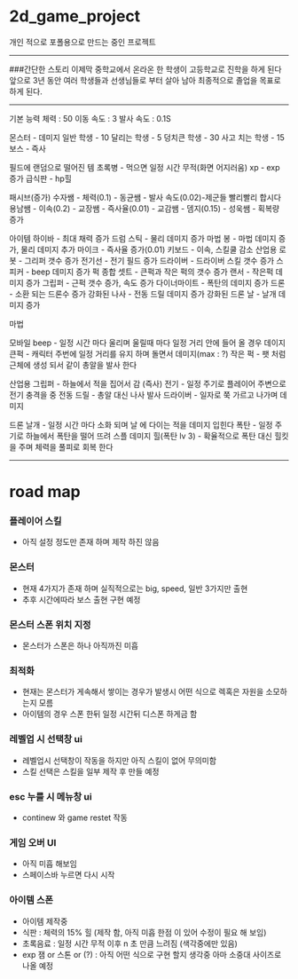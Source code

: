 # 2d_game_project

개인 적으로 포폴용으로 만드는 중인 프로젝트


* * *
###간단한 스토리
이제막 중학교에서 온라온 한 학생이 고등학교로 진학을 하게 된다
앞으로 3년 동안 여러 학생들과 선생님들로 부터 살아 남아 최종적으로
졸업을 목표로 하게 된다.
* * *
기본 능력
체력 : 50
이동 속도 : 3
발사 속도 : 0.1S



몬스터 - 데미지
일반 학생 - 10
달리는 학생  - 5
덩치큰 학생 - 30
사고 치는 학생 - 15
보스 - 즉사


필드에 랜덤으로 떨어진 템
초록병 - 먹으면 일정 시간 무적(화면 어지러움)
xp - exp 증가
급식판 - hp힐


패시브(증가)
수자쌤 - 체력(0.1) - 
동균쌤 - 발사 속도(0.02)-제군들 빨리빨리 합시다
용남쌤 - 이속(0.2) - 
교장쌤 - 즉사율(0.01) - 
교감쌤 - 뎀지(0.15) -
성욱쌤 - 획복량 증가  

아이템
하이바 - 최대 채력 증가
드럼 스틱 - 물리 데미지 증가
마법 봉 - 마법 데미지 증가, 물리 데미지 추가
마이크 - 즉사율 증가(0.01)
키보드 - 이속, 스킬쿨 감소
산업용 로봇 - 그리퍼 갯수 증가
전기선 - 전기 필드 증가
드라이버 - 드라이버 스킬 갯수 증가
스피커 - beep 데미지 증가
퍽 종합 셋트 - 큰퍽과 작은 퍽의 갯수 증가
랜서 - 작은퍽 데미지 증가
그립퍼 - 근퍽 갯수 증가, 속도 증가
다이너마이트 - 폭탄의 데미지 증가
드론 - 소환 되는 드론수 증가
강화된 나사 - 전동 드릴 데미지 증가
강화된 드론 날 - 날개 데미지 증가


마법


모바일
beep - 일정 시간 마다 울리며 울릴때 마다 일정 거리 안에 들어 올 경우 데이지
큰퍽 - 캐릭터 주번에 일정 거리를 유지 하며 돌면서 데미지(max : ?)
작은 퍽 - 팻 처럼 근체에 생성 되서 같이 총알을 발사 한다

산업용
그립퍼 - 하늘에서 적을 집어서 감 (즉사)
전기 - 일정 주기로 플레이어 주변으로 전기 충격을 중 
전동 드릴 - 총알 대신 나사 발사
드라이버 - 일자로 쭉 가르고 나가며 데미지


드론
날개 - 일정 시간 마다 소화 되며 날 에 다이는 적을 데미지 입힌다
폭탄 - 일정 주기로 하늘에서 폭탄을 떨어 뜨려 스플 데미지
힐(폭탄 lv 3) - 확율적으로 폭탄 대신 힐킷을 주며 체력을 풀피로 회복 한다



* * *
# road map

### 플레이어 스킬
- 아직 설정 정도만 존재 하며 제작 하진 않음

### 몬스터
- 현재 4가지가 존재 하며 실직적으로는 big, speed, 일반 3가지만 출현
- 추후 시간에따라 보스 출현 구현 예정

### 몬스터 스폰 위치 지정
- 몬스터가 스폰은 하나 아직까진 미흡

### 최적화
- 현재는 몬스터가 게속해서 쌓이는 경우가 발생시 어떤 식으로 렉혹은 자원을 소모하는지 모름
- 아이템의 경우 스폰 한뒤 일정 시간뒤 디스폰 하게금 함

### 레벨업 시 선택창 ui
- 레벨업시 선택창이 작동을 하지만 아직 스킬이 없어 무의미함
- 스킬 선택은 스킬을 일부 제작 후 만들 예정

### esc 누를 시 메뉴창 ui
- continew 와 game restet 작동

### 게임 오버 UI
- 아직 미흡 해보임
- 스페이스바 누르면 다시 시작

### 아이템 스폰
- 아이템 제작중
- 식판 : 체력의 15% 힐 (제작 함, 아직 미흡 한점 이 있어 수정이 필요 해 보임)
- 초록음료 : 일정 시간 무적 이후 n 초 만큼 느려짐 (색각중에만 있음)
- exp 잼 or 스톤 or (?) : 아직 어떤 식으로 구현 할지 생각중 아마 소중대 사이즈로 나올 예정
